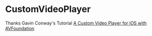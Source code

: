 # CustomVideoPlayer

Thanks Gavin Conway's Tutorial
[A Custom Video Player for iOS with AVFoundation](http://binarymosaic.com/custom-video-player-for-ios-with-avfoundation/)

